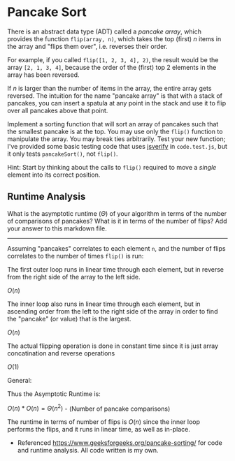 # Pancake Sort

There is an abstract data type (ADT) called a *pancake array*, which provides
the function `flip(array, n)`, which takes the top (first) $n$ items in the
array and "flips them over", i.e. reverses their order.

For example, if you called `flip([1, 2, 3, 4], 2)`, the result would
be the array  `[2, 1, 3, 4]`, because the order of the (first) top 2
elements in the array has been reversed.

If $n$ is larger than the number of items in the array, the entire array gets
reversed. The intuition for the name "pancake array" is that with a stack of
pancakes, you can insert a spatula at any point in the stack and use it to flip
over all pancakes above that point.

Implement a sorting function that will sort an array of pancakes such that the
smallest pancake is at the top. You may use only the `flip()` function to
manipulate the array. You may break ties arbitrarily. Test your new function;
I've provided some basic testing code that uses
[jsverify](https://jsverify.github.io/) in `code.test.js`, but it only tests
`pancakeSort()`, not `flip()`.

Hint: Start by thinking about the calls to `flip()` required to move a *single*
element into its correct position.

## Runtime Analysis

What is the asymptotic runtime ($\Theta$) of your algorithm in terms of the
number of comparisons of pancakes? What is it in terms of the number of flips?
Add your answer to this markdown file.

<hr>

Assuming "pancakes" correlates to each element `n`, and the number of flips correlates to the number of times `flip()` is run:

The first outer loop runs in linear time through each element, but in reverse from the right side of the array to the left side.

$O(n)$

The inner loop also runs in linear time through each element, but in ascending order from the left to the right side of the array in order to find the "pancake" (or value) that is the largest.

$O(n)$

The actual flipping operation is done in constant time since it is just array concatination and reverse operations

$O(1)$

General:

Thus the Asymptotic Runtime is:

$O(n) * O(n) = \Theta(n^2)$ - (Number of pancake comparisons)

The runtime in terms of number of flips is $O(n)$ since the inner loop performs the flips, and it runs in linear time, as well as in-place.

- Referenced https://www.geeksforgeeks.org/pancake-sorting/ for code and runtime analysis. All code written is my own.

